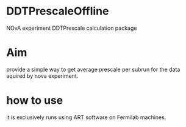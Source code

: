 # DDTPrescaleOffline
NOvA experiment DDTPrescale calculation package
# Aim 
provide a simple way to get average prescale per subrun for the data aquired by nova experiment.
# how to use 
it is exclusively runs using ART software on Fermilab machines.
